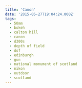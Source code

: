 ```yaml
---
title: 'Canon'
date: '2015-05-27T19:04:24.000Z'
tags:
  - 50mm
  - bokeh
  - calton hill
  - canon
  - d300s
  - depth of field
  - dof
  - edinburgh
  - gun
  - national monument of scotland
  - nikon
  - outdoor
  - scotland
---
```

